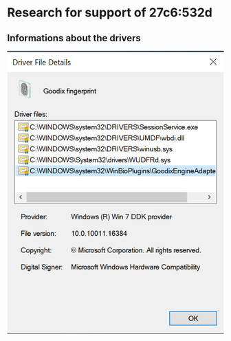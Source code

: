 # Research for support of 27c6:532d

## Informations about the drivers

![Drivers Files details](https://github.com/yanisdb/GoodixSupportResearch/blob/master/Screenshots/DriverFilesDetails.png)
